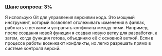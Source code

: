 ### Шанс вопроса: 3%

Я использую Git для управления версиями кода. Это мощный инструмент, который позволяет отслеживать изменения в файлах, работать с ветками и устранять конфликты между ними. Например, после создания новой функции я создаю новую ветку для разработки, а затем, когда функция готова, объединяю её с основной веткой. Если в процессе работы возникают конфликты, их легко разрешать прямо в системе контроля версий.